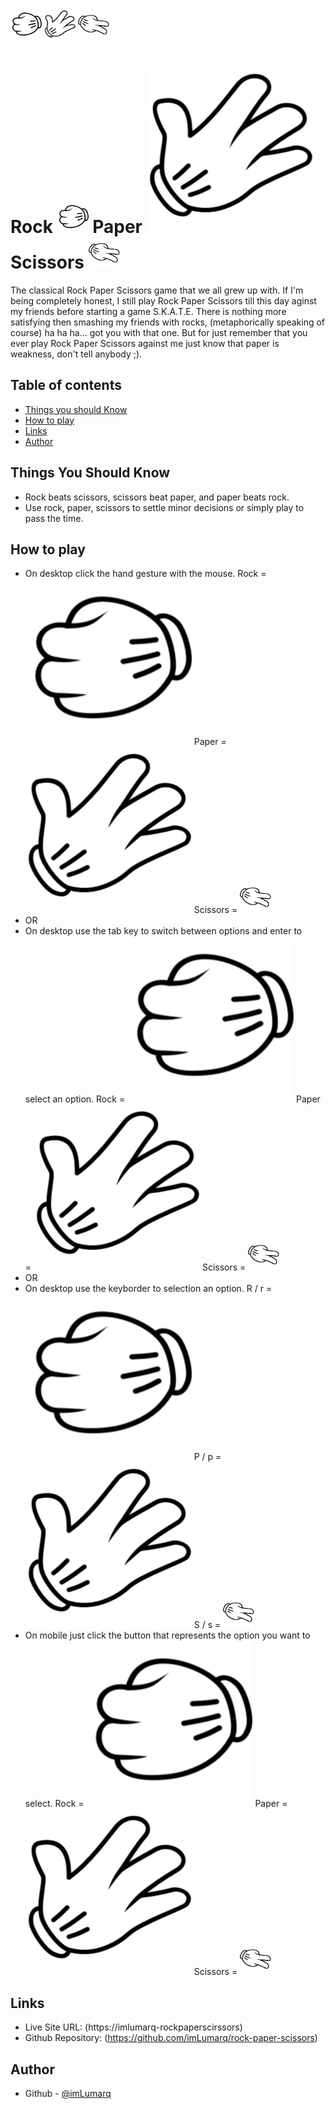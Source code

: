 <img src="./images/rock.png" width="50" height="50">
<img src="./images/paper.png" width="50" height="50">
<img src="./images/scissors.png" width="50" height="50">

# Rock <img src="./images/rock.png" width="50" height="50"> Paper ![](./images/paper.png) Scissors <img src="./images/scissors.png" width="50" height="50">

The classical Rock Paper Scissors game that we all grew up with. If I'm being completely honest, I still play Rock Paper Scissors till this day aginst my friends before starting a game S.K.A.T.E. There is nothing more satisfying then smashing my friends with rocks, (metaphorically speaking of course) ha ha ha... got you with that one. But for just remember that you ever play Rock Paper Scissors against me just know that paper is weakness, don't tell anybody ;).

## Table of contents

-   [Things you should Know](#thinks-you-should-know)
-   [How to play](#how-to-play)
-   [Links](#links)
-   [Author](#author)
  
## Things You Should Know

-  Rock beats scissors, scissors beat paper, and paper beats rock.
-  Use rock, paper, scissors to settle minor decisions or simply play to pass the time.

## How to play 

-  On desktop click the hand gesture with the mouse. Rock = ![rock](./images/rock.png) Paper = ![paper](./images/paper.png) Scissors = <img src="./images/scissors.png" width="50" height="50">
-  OR
-  On desktop use the tab key to switch between options and enter to select an option. Rock = ![rock](./images/rock.png) Paper = ![paper](./images/paper.png) Scissors = <img src="./images/scissors.png" width="50" height="50">
-  OR
-  On desktop use the keyborder to selection an option. R / r = ![rock](./images/rock.png) P / p = ![paper](./images/paper.png) S / s = <img src="./images/scissors.png" width="50" height="50">
-  On mobile just click the button that represents the option you want to select. Rock = ![rock](./images/rock.png) Paper = ![paper](./images/paper.png) Scissors = <img src="./images/scissors.png" width="50" height="50">

## Links

-   Live Site URL: (https://imlumarq-rockpaperscirssors)
-   Github Repository: (https://github.com/imLumarq/rock-paper-scissors)

## Author

-   Github - [@imLumarq](https://github.com/imLumarq)
